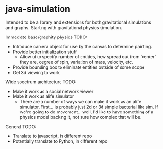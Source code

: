 java-simulation
===============

Intended to be a library and extensions for both gravitational simulations and graphs. Starting with gravitational physics simulation.


Immediate base/graphity physics TODO:
- Introduce camera object for use by the canvas to determine painting.
- Provide better initialization stuff
    - Allow ui to specify number of entities, how spread out from 'center' they are, degree of spin, variation of mass, velocity, etc.
- Provide bounding box to eliminate entities outside of some scope
- Get 3d viewing to work

Wide spectrum architecture TODO:
- Make it work as a social network viewer
- Make it work as alife simulator
    - There are a number of ways we can make it work as an alife simulator. First... is probably just 2d or 3d simple bacterial like sim. If we're going to do movement... well, I'd like to have something of a physics model backing it, not sure how complex that will be.

General TODO:
- Translate to javascript, in different repo
- Potentially translate to Python, in different repo
